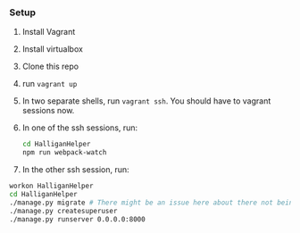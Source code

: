 ### Setup

1. Install Vagrant
2. Install virtualbox
3. Clone this repo
4. run ```vagrant up```
5. In two separate shells, run ```vagrant ssh```. You should have to vagrant sessions now.
6. In one of the ssh sessions, run:
   ```bash
   cd HalliganHelper
   npm run webpack-watch
   ```

6. In the other ssh session, run:
  ```bash 
  workon HalliganHelper
  cd HalliganHelper 
  ./manage.py migrate # There might be an issue here about there not being a row with administrator_id=1. If so, create a superuser and migrate again.
  ./manage.py createsuperuser
  ./manage.py runserver 0.0.0.0:8000
  ```


